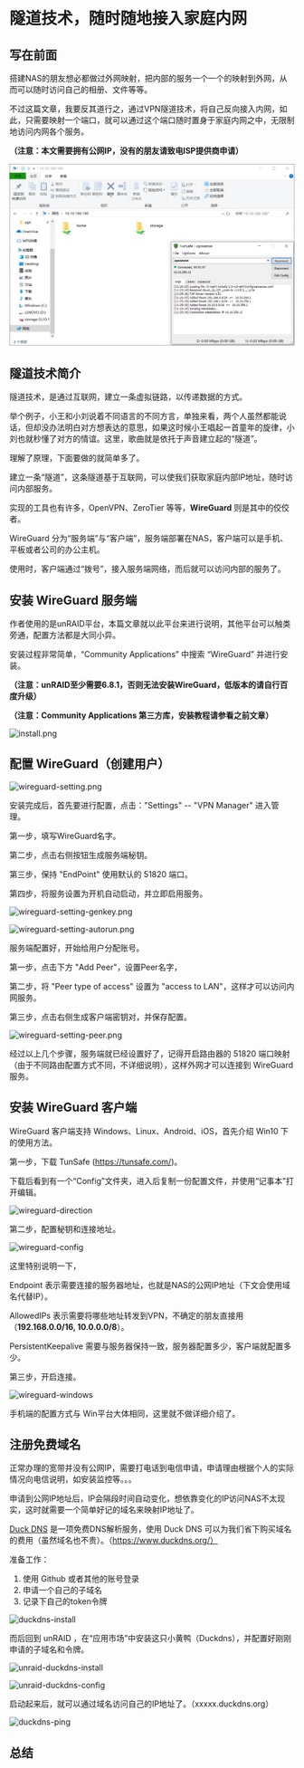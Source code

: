 # 隧道技术，随时随地接入家庭内网

## 写在前面

搭建NAS的朋友想必都做过外网映射，把内部的服务一个一个的映射到外网，从而可以随时访问自己的相册、文件等等。

不过这篇文章，我要反其道行之，通过VPN隧道技术，将自己反向接入内网，如此，只需要映射一个端口，就可以通过这个端口随时置身于家庭内网之中，无限制地访问内网各个服务。



**（注意：本文需要拥有公网IP，没有的朋友请致电ISP提供商申请）**



![远程访问内网](../images/blog/2020-03-25-wireguard/wireguard-demo.png)





## 隧道技术简介

隧道技术，是通过互联网，建立一条虚拟链路，以传递数据的方式。



举个例子，小王和小刘说着不同语言的不同方言，单独来看，两个人虽然都能说话，但却没办法明白对方想表达的意思，如果这时候小王唱起一首童年的旋律，小刘也就秒懂了对方的情谊。这里，歌曲就是依托于声音建立起的“隧道”。



理解了原理，下面要做的就简单多了。



建立一条“隧道”，这条隧道基于互联网，可以使我们获取家庭内部IP地址，随时访问内部服务。

实现的工具也有许多，OpenVPN、ZeroTier 等等，**WireGuard** 则是其中的佼佼者。

WireGuard 分为“服务端”与“客户端”，服务端部署在NAS，客户端可以是手机、平板或者公司的办公主机。



使用时，客户端通过“拨号”，接入服务端网络，而后就可以访问内部的服务了。





## 安装 WireGuard 服务端

作者使用的是unRAID平台，本篇文章就以此平台来进行说明，其他平台可以触类旁通，配置方法都是大同小异。



安装过程非常简单，“Community Applications” 中搜索 “WireGuard” 并进行安装。

**（注意：unRAID至少需要6.8.1，否则无法安装WireGuard，低版本的请自行百度升级）** 

**（注意：Community Applications 第三方库，安装教程请参看之前文章）**



![install.png](D:\codes\john123951.github.io\images\blog\2020-03-25-wireguard\install.png)





## 配置 WireGuard（创建用户）

![wireguard-setting.png](D:\codes\john123951.github.io\images\blog\2020-03-25-wireguard\wireguard-setting.png)



安装完成后，首先要进行配置，点击："Settings" -- "VPN Manager" 进入管理。

第一步，填写WireGuard名字。

第二步，点击右侧按钮生成服务端秘钥。

第三步，保持 "EndPoint" 使用默认的 51820 端口。

第四步，将服务设置为开机自动启动，并立即启用服务。



![wireguard-setting-genkey.png](D:\codes\john123951.github.io\images\blog\2020-03-25-wireguard\wireguard-setting-genkey.png)

![wireguard-setting-autorun.png](D:\codes\john123951.github.io\images\blog\2020-03-25-wireguard\wireguard-setting-autorun.png)



服务端配置好，开始给用户分配账号。

第一步，点击下方 "Add Peer"，设置Peer名字，

第二步，将 "Peer type of access" 设置为 "access to LAN"，这样才可以访问内网服务。

第三步，点击右侧生成客户端密钥对，并保存配置。



![wireguard-setting-peer.png](D:\codes\john123951.github.io\images\blog\2020-03-25-wireguard\wireguard-setting-peer.png)



经过以上几个步骤，服务端就已经设置好了，记得开启路由器的 51820 端口映射（由于不同路由配置方式不同，不详细说明），这样外网才可以连接到 WireGuard 服务。





## 安装 WireGuard 客户端

WireGuard 客户端支持 Windows、Linux、Android、iOS，首先介绍 Win10 下的使用方法。



第一步，下载 TunSafe (https://tunsafe.com/)。

下载后看到有一个“Config”文件夹，进入后复制一份配置文件，并使用“记事本”打开编辑。



![wireguard-direction](D:\codes\john123951.github.io\images\blog\2020-03-25-wireguard\wireguard-direction.png)



第二步，配置秘钥和连接地址。



![wireguard-config](D:\codes\john123951.github.io\images\blog\2020-03-25-wireguard\wireguard-config.png)



这里特别说明一下，

Endpoint 表示需要连接的服务器地址，也就是NAS的公网IP地址（下文会使用域名代替IP）。

AllowedIPs 表示需要将哪些地址转发到VPN，不确定的朋友直接用（**192.168.0.0/16, 10.0.0.0/8**）。

PersistentKeepalive 需要与服务器保持一致，服务器配置多少，客户端就配置多少。



第三步，开启连接。



![wireguard-windows](D:\codes\john123951.github.io\images\blog\2020-03-25-wireguard\wireguard-windows.png)



手机端的配置方式与 Win平台大体相同，这里就不做详细介绍了。







## 注册免费域名

正常办理的宽带并没有公网IP，需要打电话到电信申请，申请理由根据个人的实际情况向电信说明，如安装监控等。。。

申请到公网IP地址后，IP会隔段时间自动变化，想依靠变化的IP访问NAS不太现实，这时就需要一个简单好记的域名来映射IP地址了。



[Duck DNS](https://www.duckdns.org/) 是一项免费DNS解析服务，使用 Duck DNS 可以为我们省下购买域名的费用（虽然域名也不贵）。（https://www.duckdns.org/）



准备工作：

1. 使用 Github 或者其他的账号登录
2. 申请一个自己的子域名
3. 记录下自己的token令牌



![duckdns-install](D:\codes\john123951.github.io\images\blog\2020-03-25-wireguard\duckdns-install.png)



而后回到 unRAID ，在“应用市场”中安装这只小黄鸭（Duckdns），并配置好刚刚申请的子域名和令牌。



![unraid-duckdns-install](D:\codes\john123951.github.io\images\blog\2020-03-25-wireguard\unraid-duckdns-install.png)



![unraid-duckdns-config](D:\codes\john123951.github.io\images\blog\2020-03-25-wireguard\unraid-duckdns-config.png)



启动起来后，就可以通过域名访问自己的IP地址了。（xxxxx.duckdns.org）



![duckdns-ping](D:\codes\john123951.github.io\images\blog\2020-03-25-wireguard\duckdns-ping.png)





## 总结
